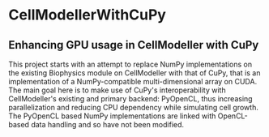 # CellModellerWithCuPy
## Enhancing GPU usage in CellModeller with CuPy

This project starts with an attempt to replace NumPy implementations on the existing Biophysics module on CellModeller with that of CuPy, that is an implementation of a NumPy-compatible multi-dimensional array on CUDA. The main goal here is to make use of CuPy's interoperability with CellModeller's existing and primary backend: PyOpenCL, thus increasing parallelization and reducing CPU dependency while simulating cell growth. The PyOpenCL based NumPy implementations are linked with OpenCL-based data handling and so  have not been modified.
